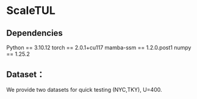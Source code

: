 # ScaleTUL
## Dependencies
Python == 3.10.12 
torch == 2.0.1+cu117 
mamba-ssm == 1.2.0.post1 
numpy == 1.25.2 
## Dataset：
We provide two datasets for quick testing (NYC,TKY), U=400.
